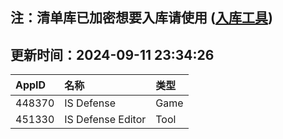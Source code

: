 ## 注：清单库已加密想要入库请使用 ([入库工具](https://github.com/BlankTMing/ManifestAutoUpdate/releases))

## 更新时间：2024-09-11 23:34:26
| AppID | 名称 | 类型  |
| :-------------------- | :----------------------------- | :----------- |
| 448370 | IS Defense| Game |
| 451330 | IS Defense Editor| Tool |
